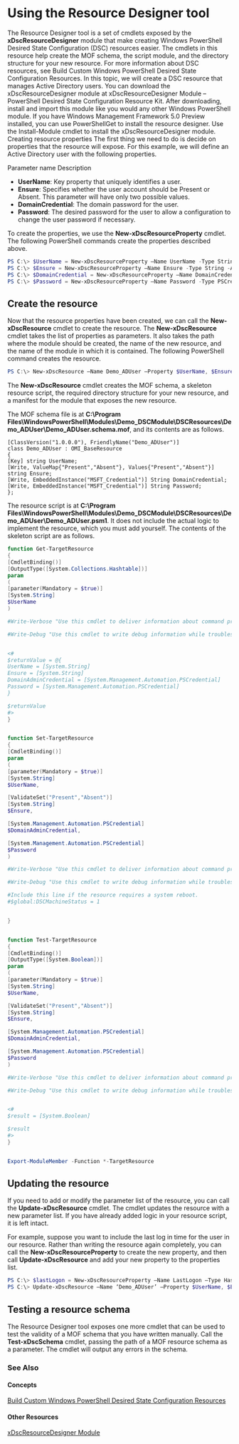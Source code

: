 # Using the Resource Designer tool

The Resource Designer tool is a set of cmdlets exposed by the **xDscResourceDesigner** module that make creating Windows PowerShell Desired State Configuration (DSC) resources easier. The cmdlets in this resource help create the MOF schema, the script module, and the directory structure for your new resource. For more information about DSC resources, see Build Custom Windows PowerShell Desired State Configuration Resources.
In this topic, we will create a DSC resource that manages Active Directory users.
You can download the xDscResourceDesigner module at xDscResourceDesigner Module –PowerShell Desired State Configuration Resource Kit. After downloading, install and import this module like you would any other Windows PowerShell module.
If you have Windows Management Framework 5.0 Preview installed, you can use PowerShellGet to install the resource designer. Use the Install-Module cmdlet to install the xDscResourceDesigner module.
Creating resource properties
The first thing we need to do is decide on properties that the resource will expose. For this example, we will define an Active Directory user with the following properties.
 
Parameter name  Description
* **UserName**: Key property that uniquely identifies a user.
* **Ensure**: Specifies whether the user account should be Present or Absent. This parameter will have only two possible values.
* **DomainCredential**: The domain password for the user.
* **Password**: The desired password for the user to allow a configuration to change the user password if necessary.

To create the properties, we use the **New-xDscResourceProperty** cmdlet. The following PowerShell commands create the properties described above.

```powershell
PS C:\> $UserName = New-xDscResourceProperty –Name UserName -Type String -Attribute Key
PS C:\> $Ensure = New-xDscResourceProperty –Name Ensure -Type String -Attribute Write –ValidateSet “Present”, “Absent”
PS C:\> $DomainCredential = New-xDscResourceProperty –Name DomainCredential-Type PSCredential -Attribute Write
PS C:\> $Password = New-xDscResourceProperty –Name Password -Type PSCredential -Attribute Write
```

## Create the resource

Now that the resource properties have been created, we can call the **New-xDscResource** cmdlet to create the resource. The **New-xDscResource** cmdlet takes the list of properties as parameters. It also takes the path where the module should be created, the name of the new resource, and the name of the module in which it is contained. The following PowerShell command creates the resource.

```powershell
PS C:\> New-xDscResource –Name Demo_ADUser –Property $UserName, $Ensure, $DomainCredential, $Password –Path ‘C:\Program Files\WindowsPowerShell\Modules’ –ModuleName Demo_DSCModule
```

The **New-xDscResource** cmdlet creates the MOF schema, a skeleton resource script, the required directory structure for your new resource, and a manifest for the module that exposes the new resource.

The MOF schema file is at **C:\Program Files\WindowsPowerShell\Modules\Demo_DSCModule\DSCResources\Demo_ADUser\Demo_ADUser.schema.mof**, and its contents are as follows.

```
[ClassVersion("1.0.0.0"), FriendlyName("Demo_ADUser")]
class Demo_ADUser : OMI_BaseResource
{
[Key] string UserName;
[Write, ValueMap{"Present","Absent"}, Values{"Present","Absent"}] string Ensure;
[Write, EmbeddedInstance("MSFT_Credential")] String DomainCredential;
[Write, EmbeddedInstance("MSFT_Credential")] String Password;
};
```

The resource script is at **C:\Program Files\WindowsPowerShell\Modules\Demo_DSCModule\DSCResources\Demo_ADUser\Demo_ADUser.psm1**. It does not include the actual logic to implement the resource, which you must add yourself. The contents of the skeleton script are as follows.

```powershell
function Get-TargetResource
{
[CmdletBinding()]
[OutputType([System.Collections.Hashtable])]
param
(
[parameter(Mandatory = $true)]
[System.String]
$UserName
)

#Write-Verbose "Use this cmdlet to deliver information about command processing."

#Write-Debug "Use this cmdlet to write debug information while troubleshooting."


<#
$returnValue = @{
UserName = [System.String]
Ensure = [System.String]
DomainAdminCredential = [System.Management.Automation.PSCredential]
Password = [System.Management.Automation.PSCredential]
}

$returnValue
#>
}


function Set-TargetResource
{
[CmdletBinding()]
param
(
[parameter(Mandatory = $true)]
[System.String]
$UserName,

[ValidateSet("Present","Absent")]
[System.String]
$Ensure,

[System.Management.Automation.PSCredential]
$DomainAdminCredential,

[System.Management.Automation.PSCredential]
$Password
)

#Write-Verbose "Use this cmdlet to deliver information about command processing."

#Write-Debug "Use this cmdlet to write debug information while troubleshooting."

#Include this line if the resource requires a system reboot.
#$global:DSCMachineStatus = 1


}


function Test-TargetResource
{
[CmdletBinding()]
[OutputType([System.Boolean])]
param
(
[parameter(Mandatory = $true)]
[System.String]
$UserName,

[ValidateSet("Present","Absent")]
[System.String]
$Ensure,

[System.Management.Automation.PSCredential]
$DomainAdminCredential,

[System.Management.Automation.PSCredential]
$Password
)

#Write-Verbose "Use this cmdlet to deliver information about command processing."

#Write-Debug "Use this cmdlet to write debug information while troubleshooting."


<#
$result = [System.Boolean]

$result
#>
}


Export-ModuleMember -Function *-TargetResource
```

## Updating the resource

If you need to add or modify the parameter list of the resource, you can call the **Update-xDscResource** cmdlet. The cmdlet updates the resource with a new parameter list. If you have already added logic in your resource script, it is left intact.

For example, suppose you want to include the last log in time for the user in our resource. Rather than writing the resource again completely, you can call the **New-xDscResourceProperty** to create the new property, and then call **Update-xDscResource** and add your new property to the properties list.

```powershell
PS C:\> $lastLogon = New-xDscResourceProperty –Name LastLogon –Type Hashtable –Attribute Write –Description “For mapping users to their last log on time”
PS C:\> Update-xDscResource –Name ‘Demo_ADUser’ –Property $UserName, $Ensure, $DomainCredential, $Password, $lastLogon -Force
```

## Testing a resource schema

The Resource Designer tool exposes one more cmdlet that can be used to test the validity of a MOF schema that you have written manually. Call the **Test-xDscSchema** cmdlet, passing the path of a MOF resource schema as a parameter. The cmdlet will output any errors in the schema.

### See Also

#### Concepts
[Build Custom Windows PowerShell Desired State Configuration Resources](authoringResource.md)

#### Other Resources
[xDscResourceDesigner Module](https://powershellgallery.com/packages/xDscResourceDesigner)
